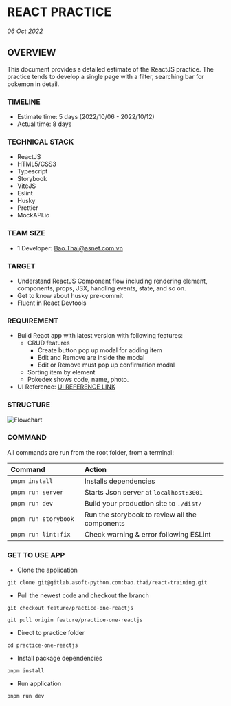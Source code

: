 # REACT PRACTICE #
*06 Oct 2022*
## OVERVIEW ##

This document provides a detailed estimate of the ReactJS practice. The practice tends to develop a single page with a filter, searching bar for pokemon in detail. 

### TIMELINE ###

- Estimate time: 5 days (2022/10/06 - 2022/10/12)
- Actual time: 8 days


### TECHNICAL STACK ###
- ReactJS
- HTML5/CSS3
- Typescript
- Storybook
- ViteJS
- Eslint
- Husky
- Prettier
- MockAPI.io

### TEAM SIZE ###
- 1 Developer: Bao.Thai@asnet.com.vn

### TARGET ###
- Understand ReactJS Component flow including rendering element, components, props, JSX, handling events, state, and so on.
- Get to know about husky pre-commit
- Fluent in React Devtools

### REQUIREMENT ###
- Build React app with latest version with following features:
    - CRUD features
        - Create button pop up modal for adding item
        - Edit and Remove are inside the modal
        - Edit or Remove must pop up confirmation modal
    - Sorting item by element
    - Pokedex shows code, name, photo.
- UI Reference: [UI REFERENCE LINK](https://saraneel.com/pokedex/)

### STRUCTURE ###
![Flowchart](/uploads/f9ebabd9bb7f45d6ecaec81506b716ca/Flowchart.PNG)

### COMMAND ###

All commands are run from the root folder, from a terminal:

| Command                 | Action                                             |
| :---------------------  | :------------------------------------------------- |
| `pnpm install`          | Installs dependencies                              |
| `pnpm run server`       | Starts Json      server at `localhost:3001`        |
| `pnpm run dev`          | Build your production site to `./dist/`            |
| `pnpm run storybook`    | Run the storybook to review all the components     |
| `pnpm run lint:fix    ` | Check warning & error following ESLint             |

### GET TO USE APP ###

- Clone the application

`git clone git@gitlab.asoft-python.com:bao.thai/react-training.git`

- Pull the newest code and checkout the branch

`git checkout feature/practice-one-reactjs`

`git pull origin feature/practice-one-reactjs`

- Direct to practice folder

`cd practice-one-reactjs`

- Install package dependencies

`pnpm install`

- Run application

`pnpm run dev`

